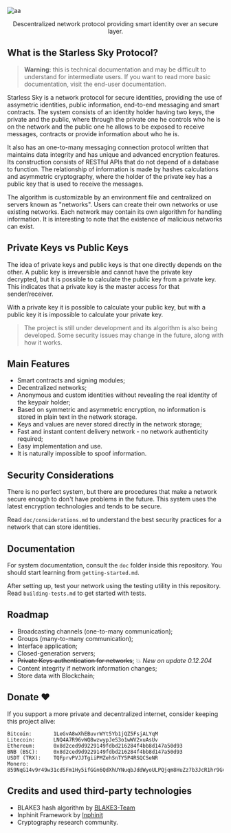 ![aa](https://i.imgur.com/69IIaFR.png)

<p align=center>Descentralized network protocol providing smart identity over an secure layer.</p>

## What is the Starless Sky Protocol?

> **Warning:** this is technical documentation and may be difficult to understand for intermediate users. If you want to read more basic documentation, visit the end-user documentation.

Starless Sky is a network protocol for secure identities, providing the use of assymetric identities, public information, end-to-end messaging and smart contracts. The system consists of an identity holder having two keys, the private and the public, where through the private one he controls who he is on the network and the public one he allows to be exposed to receive messages, contracts or provide information about who he is.

It also has an one-to-many messaging connection protocol written that maintains data integrity and has unique and advanced encryption features. Its construction consists of RESTful APIs that do not depend of a database to function. The relationship of information is made by hashes calculations and asymmetric cryptography, where the holder of the private key has a public key that is used to receive the messages.

The algorithm is customizable by an environment file and centralized on servers known as "networks". Users can create their own networks or use existing networks. Each network may contain its own algorithm for handling information. It is interesting to note that the existence of malicious networks can exist.

## Private Keys vs Public Keys

The idea of private keys and public keys is that one directly depends on the other. A public key is irreversible and cannot have the private key decrypted, but it is possible to calculate the public key from a private key. This indicates that a private key is the master access for that sender/receiver.

With a private key it is possible to calculate your public key, but with a public key it is impossible to calculate your private key.

> The project is still under development and its algorithm is also being developed. Some security issues may change in the future, along with how it works.

## Main Features

- Smart contracts and signing modules; 
- Decentralized networks;
- Anonymous and custom identities without revealing the real identity of the keypair holder;
- Based on symmetric and asymmetric encryption, no information is stored in plain text in the network storage.
- Keys and values are never stored directly in the network storage;
- Fast and instant content delivery network - no network authenticity required;
- Easy implementation and use.
- It is naturally impossible to spoof information.

## Security Considerations

There is no perfect system, but there are procedures that make a network secure enough to don't have problems in the future. This system uses the latest encryption technologies and tends to be secure.

Read `doc/considerations.md` to understand the best security practices for a network that can store identities.

## Documentation

For system documentation, consult the `doc` folder inside this repository. You should start learning from `getting-started.md`.

After setting up, test your network using the testing utility in this repository. Read `building-tests.md` to get started with tests.

## Roadmap

- Broadcasting channels (one-to-many communication);
- Groups (many-to-many communication);
- Interface application;
- Closed-generation servers;
- ~~Private Keys authentication for networks~~; 💥 _New on update 0.12.204_
- Content integrity if network information changes;
- Store data with Blockchain;

## Donate ❤

If you support a more private and decentralized internet, consider keeping this project alive:

    Bitcoin:       1LeGvA8wXhEBuvrWYt5Yb1jQZ5FsjALYqM
    Litecoin:      LNQ4A7R96vWQ8wzwypJeS3o1wWV2xuAsUv
    Ethereum:      0x8d2ced9d9229149fdbd216284f4bb8d147a50d93
    BNB (BSC):     0x8d2ced9d9229149fdbd216284f4bb8d147a50d93
    USDT (TRX):    TQFprvPVJJTgiiPMZehSnTY5P4RSQCSeNR
    Monero:        859NqG14v9r49w31cdSFm1Hy5ifGGn6QdXhUYNuqbJddWyoULPQjqm8HuZz7b3JcR1hr9Gvq9u4vSHrRutMBYb6f4nQ21Jc

## Credits and used third-party technologies

- BLAKE3 hash algorithm by [BLAKE3-Team](https://github.com/BLAKE3-team/BLAKE3)
- Inphinit Framework by [Inphinit](https://github.com/inphinit/inphinit)
- Cryptography research community.
